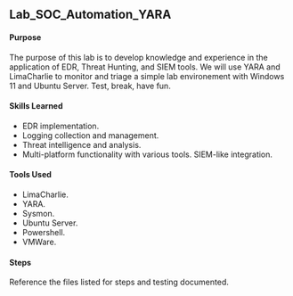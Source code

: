 ## Lab_SOC_Automation_YARA

#### Purpose
The purpose of this lab is to develop knowledge and experience in the application of EDR, Threat Hunting, and SIEM tools. We will use YARA and LimaCharlie to monitor and triage a simple lab environement with Windows 11 and Ubuntu Server. Test, break, have fun.
#### Skills Learned
- EDR implementation.
- Logging collection and management.
- Threat intelligence and analysis.
- Multi-platform functionality with various tools. SIEM-like integration. 
#### Tools Used
- LimaCharlie.
- YARA.
- Sysmon.
- Ubuntu Server.
- Powershell.
- VMWare.
#### Steps
Reference the files listed for steps and testing documented. 

